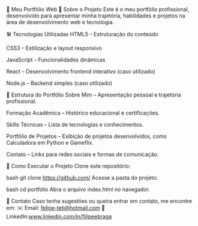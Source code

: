 📁 Meu Portfólio Web
🎯 Sobre o Projeto
Este é o meu portfólio profissional, desenvolvido para apresentar minha trajetória, habilidades e projetos na área de desenvolvimento web e tecnologia.

🛠️ Tecnologias Utilizadas
HTML5 – Estruturação do conteúdo

CSS3 – Estilização e layout responsivo

JavaScript – Funcionalidades dinâmicas

React – Desenvolvimento frontend interativo (caso utilizado)

Node.js – Backend simples (caso utilizado)

🎨 Estrutura do Portfólio
Sobre Mim – Apresentação pessoal e trajetória profissional.

Formação Acadêmica – Histórico educacional e certificações.

Skills Técnicas – Lista de tecnologias e conhecimentos.

Portfólio de Projetos – Exibição de projetos desenvolvidos, como Calculadora em Python e Gameflix.

Contato – Links para redes sociais e formas de comunicação.

🚀 Como Executar o Projeto
Clone este repositório:

bash
git clone https://github.com/
Acesse a pasta do projeto:

bash
cd portfolio
Abra o arquivo index.html no navegador.

📩 Contato
Caso tenha sugestões ou queira entrar em contato, me encontre em: ✉️ Email: felipe-teti@hotmail.com 💼 LinkedIn:www.linkedin.com/in/filipeebraga
